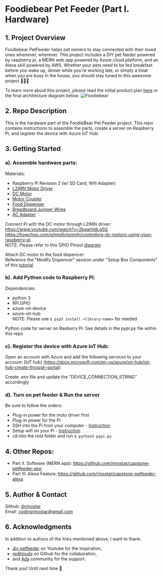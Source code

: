 # Foodiebear Pet Feeder (Part I. Hardware)

## 1. Project Overview
Foodiebear PetFeeder helps pet owners to stay connected with their loved ones whenever, wherever. This project includes a DIY pet feeder powered by raspberry pi, a MERN web app powered by Azure cloud platform, and an Alexa skill powered by AWS. Whether your pets need to be fed breakfast before you wake up, dinner while you're working late, or simply a treat when you are busy in the house, you should stay tuned to this awesome project :dog::cat::panda_face:

To learn more about this project, please read the initial product plan [here](https://gist.github.com/rinostar/a79a67ce073be1d7e5be2e4a55bb714e) or the final architecture diagram below:
![Foodiebear](https://user-images.githubusercontent.com/52188117/72955297-63148f00-3d93-11ea-8377-74b722fa7012.png)

## 2. Repo Description
This is the hardware part of the FoodieBear Pet Feeder project. This repo contains instructions to assemble the parts, create a server on Raspberry Pi, and register the device with Azure IoT Hub.

## 3. Getting Started

### a). Assemble hardware parts:
Materials:
* Raspberry Pi Revision 2 (w/ SD Card, Wifi Adapter)
* [L298N Motor Driver](https://www.amazon.com/Controller-H-Bridge-Stepper-Mega2560-Duemilanove/dp/B01BWLICV4/ref=sr_1_2_sspa?keywords=kuman+l298n+driver&qid=1579745184&sr=8-2-spons&psc=1&spLa=ZW5jcnlwdGVkUXVhbGlmaWVyPUE0Qk9EOTZKMVpTTkImZW5jcnlwdGVkSWQ9QTAzOTUyNzQyQlFGNTlMTkk5NzdFJmVuY3J5cHRlZEFkSWQ9QTA2MjkzNzI5TkpKSUpHNTVBUTEmd2lkZ2V0TmFtZT1zcF9hdGYmYWN0aW9uPWNsaWNrUmVkaXJlY3QmZG9Ob3RMb2dDbGljaz10cnVl)
* [DC Motor](https://www.amazon.com/gp/product/B00B1KXV3Q/ref=as_li_qf_asin_il_tl?ie=UTF8&tag=diypetfeeder-20&creative=9325&linkCode=as2&creativeASIN=B00B1KXV3Q&linkId=756daa6a2c6ccf261b6fed7343b18aa8)
* [Motor Coupler](https://www.amazon.com/a15102700ux1222-Aluminium-Coupling-Connector-Aluminum/dp/B019DCWGUW)
* [Food Dispenser](https://www.amazon.com/gp/product/B000NW5RRG/ref=as_li_qf_asin_il_tl?ie=UTF8&tag=diypetfeeder-20&creative=9325&linkCode=as2&creativeASIN=B000NW5RRG&linkId=7a9d90a3d771dbb2afa7379dab8f39fe)
* [Breadboard Jumper Wires](https://www.amazon.com/MCIGICM-Breadboard-Jumper-Wires-Female/dp/B07PLZC26F/ref=sr_1_5?keywords=mcigicm+breadboard+jumper+wires&qid=1579745144&sr=8-5)
* [AC Adapter](https://www.amazon.com/100-240V-Transformers-Switching-Applications-Connectors/dp/B077PW5JC3)

Connect Pi with the DC motor through L298N driver:
<br />https://www.youtube.com/watch?v=2bganVdLg5Q
<br />https://howchoo.com/g/mjg5ytzmnjh/controlling-dc-motors-using-your-raspberry-pi
<br />NOTE: Please refer to this GPIO Pinout [diagram](https://www.raspberrypi.org/forums/viewtopic.php?t=154124)

Attach DC motor to the food dispencer:
<br />Reference the "Modify Dispencer" session under "Setup Box Components" of this [tutorial](https://docs.google.com/document/d/12b4Bzq5u67sQ7vvfZI9Wh92H_r2RVhh2vrMzNrYyuPc/edit#heading=h.ebz1dxhpidc1)

### b). Add Python code to Raspberry Pi: 
Dependencies:
* python 3
* RPi.GPIO
* azure-iot-device
* azure-iot-hub
<br />NOTE: Please use `$ pip3 install <library-name>` for needed

Python code for server on Rasberry Pi:
See details in the pypi.py file within this repo

### c). Register the device with Azure IoT Hub:
Open an account with Azure and add the following services to your account:
[IoT hub] (https://docs.microsoft.com/en-us/azure/iot-hub/iot-hub-create-through-portal)

Create .env file and update the "DEVICE_CONNECTION_STRING" accordingly

### d). Turn on pet feeder & Run the server
Be sure to follow the orders:
* Plug-in power for the moto driver first
* Plug-in power for the Pi
* SSH into the Pi from your computer - [Instruction](https://electricnoodlebox.wordpress.com/tutorials/remote-view-your-raspberry-pi-on-mac-using-vnc/)
* Setup wifi on your Pi - [Instruction](https://learn.adafruit.com/adafruits-raspberry-pi-lesson-3-network-setup/setting-up-wifi-with-occidentalis)
* cd into the root folder and run `$ python3 pypi.py`

## 4. Other Repos:
* Part II. Software (MERN app): https://github.com/rinostar/capstone-petfeeder-app
* Part III. Alexa Feature: https://github.com/rinostar/capstone-petfeeder-alexa

## 5. Author & Contact
Github: [@rinostar](https://github.com/rinostar)
<br />Email: codingrinostar@gmail.com

## 6. Acknowledgments
In addition to authors of the links mentioned above, I want to thank: 
* [diy petfeeder](https://www.youtube.com/channel/UCnDOhfA1Y8OODhTrmgLJAcg) on Youtube for the inspiration,
* [redklouds](https://github.com/redklouds) on Github for the collaboration, 
* and [Ada](https://adadevelopersacademy.org/) community for the support.

Thank you! Until next time 🌟
